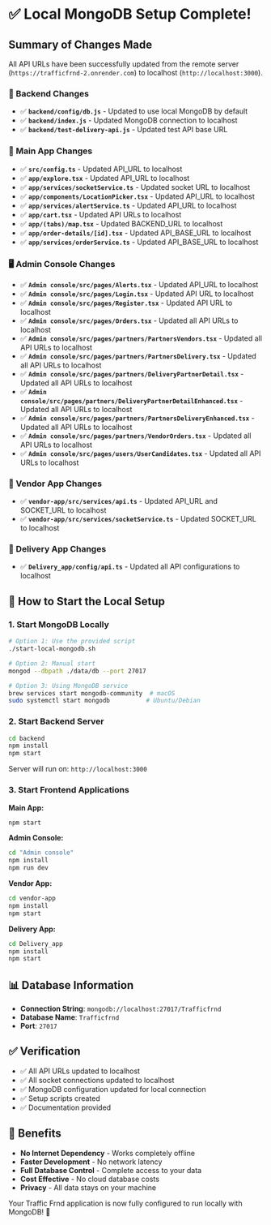 # ✅ Local MongoDB Setup Complete!

## Summary of Changes Made

All API URLs have been successfully updated from the remote server (`https://trafficfrnd-2.onrender.com`) to localhost (`http://localhost:3000`).

### 🔧 Backend Changes
- ✅ **`backend/config/db.js`** - Updated to use local MongoDB by default
- ✅ **`backend/index.js`** - Updated MongoDB connection to localhost
- ✅ **`backend/test-delivery-api.js`** - Updated test API base URL

### 📱 Main App Changes
- ✅ **`src/config.ts`** - Updated API_URL to localhost
- ✅ **`app/explore.tsx`** - Updated API_URL to localhost
- ✅ **`app/services/socketService.ts`** - Updated socket URL to localhost
- ✅ **`app/components/LocationPicker.tsx`** - Updated API_URL to localhost
- ✅ **`app/services/alertService.ts`** - Updated API_URL to localhost
- ✅ **`app/cart.tsx`** - Updated API URLs to localhost
- ✅ **`app/(tabs)/map.tsx`** - Updated BACKEND_URL to localhost
- ✅ **`app/order-details/[id].tsx`** - Updated API_BASE_URL to localhost
- ✅ **`app/services/orderService.ts`** - Updated API_BASE_URL to localhost

### 🖥️ Admin Console Changes
- ✅ **`Admin console/src/pages/Alerts.tsx`** - Updated API_URL to localhost
- ✅ **`Admin console/src/pages/Login.tsx`** - Updated API URL to localhost
- ✅ **`Admin console/src/pages/Register.tsx`** - Updated API URL to localhost
- ✅ **`Admin console/src/pages/Orders.tsx`** - Updated all API URLs to localhost
- ✅ **`Admin console/src/pages/partners/PartnersVendors.tsx`** - Updated all API URLs to localhost
- ✅ **`Admin console/src/pages/partners/PartnersDelivery.tsx`** - Updated all API URLs to localhost
- ✅ **`Admin console/src/pages/partners/DeliveryPartnerDetail.tsx`** - Updated all API URLs to localhost
- ✅ **`Admin console/src/pages/partners/DeliveryPartnerDetailEnhanced.tsx`** - Updated all API URLs to localhost
- ✅ **`Admin console/src/pages/partners/PartnersDeliveryEnhanced.tsx`** - Updated all API URLs to localhost
- ✅ **`Admin console/src/pages/partners/VendorOrders.tsx`** - Updated all API URLs to localhost
- ✅ **`Admin console/src/pages/users/UserCandidates.tsx`** - Updated all API URLs to localhost

### 🏪 Vendor App Changes
- ✅ **`vendor-app/src/services/api.ts`** - Updated API_URL and SOCKET_URL to localhost
- ✅ **`vendor-app/src/services/socketService.ts`** - Updated SOCKET_URL to localhost

### 🚚 Delivery App Changes
- ✅ **`Delivery_app/config/api.ts`** - Updated all API configurations to localhost

## 🚀 How to Start the Local Setup

### 1. Start MongoDB Locally
```bash
# Option 1: Use the provided script
./start-local-mongodb.sh

# Option 2: Manual start
mongod --dbpath ./data/db --port 27017

# Option 3: Using MongoDB service
brew services start mongodb-community  # macOS
sudo systemctl start mongodb          # Ubuntu/Debian
```

### 2. Start Backend Server
```bash
cd backend
npm install
npm start
```
Server will run on: `http://localhost:3000`

### 3. Start Frontend Applications

**Main App:**
```bash
npm start
```

**Admin Console:**
```bash
cd "Admin console"
npm install
npm run dev
```

**Vendor App:**
```bash
cd vendor-app
npm install
npm start
```

**Delivery App:**
```bash
cd Delivery_app
npm install
npm start
```

## 📊 Database Information
- **Connection String**: `mongodb://localhost:27017/Trafficfrnd`
- **Database Name**: `Trafficfrnd`
- **Port**: `27017`

## ✅ Verification
- ✅ All API URLs updated to localhost
- ✅ All socket connections updated to localhost
- ✅ MongoDB configuration updated for local connection
- ✅ Setup scripts created
- ✅ Documentation provided

## 🎯 Benefits
- **No Internet Dependency** - Works completely offline
- **Faster Development** - No network latency
- **Full Database Control** - Complete access to your data
- **Cost Effective** - No cloud database costs
- **Privacy** - All data stays on your machine

Your Traffic Frnd application is now fully configured to run locally with MongoDB! 🎉
